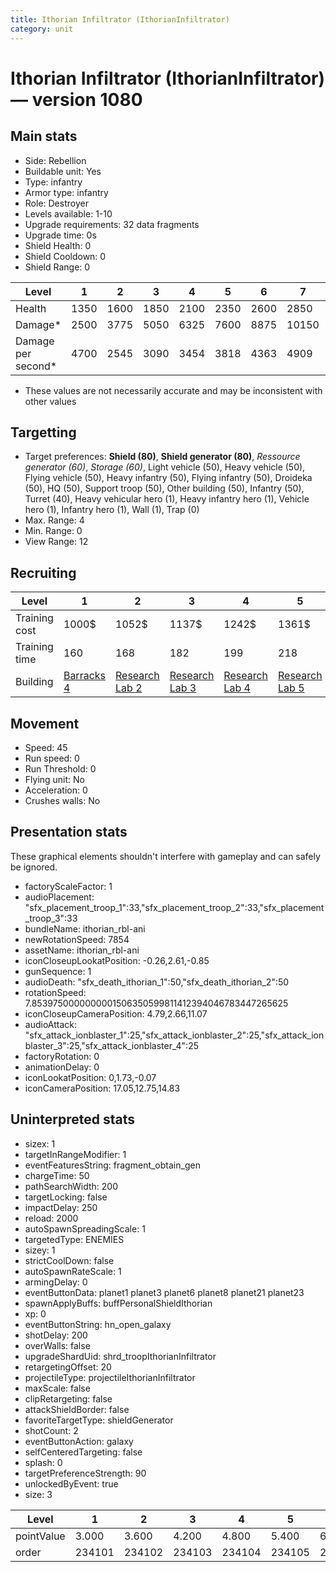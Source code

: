 ```yaml
---
title: Ithorian Infiltrator (IthorianInfiltrator)
category: unit
---
```


# Ithorian Infiltrator (IthorianInfiltrator) — version 1080

## Main stats

  * Side: Rebellion
  * Buildable unit: Yes
  * Type: infantry
  * Armor type: infantry
  * Role: Destroyer
  * Levels available: 1-10
  * Upgrade requirements: 32 data fragments
  * Upgrade time: 0s
  * Shield Health: 0
  * Shield Cooldown: 0
  * Shield Range: 0

|Level             |1   |2   |3   |4   |5   |6   |7    |8    |9    |10   |
|------------------|----|----|----|----|----|----|-----|-----|-----|-----|
|Health            |1350|1600|1850|2100|2350|2600|2850 |3100 |3350 |3600 |
|Damage*           |2500|3775|5050|6325|7600|8875|10150|11425|12700|13975|
|Damage per second*|4700|2545|3090|3454|3818|4363|4909 |5272 |5636 |6545 |

* These values are not necessarily accurate and may be inconsistent with other values

## Targetting

  * Target preferences: **Shield (80)**, **Shield generator (80)**, _Ressource generator (60)_, _Storage (60)_, Light vehicle (50), Heavy vehicle (50), Flying vehicle (50), Heavy infantry (50), Flying infantry (50), Droideka (50), HQ (50), Support troop (50), Other building (50), Infantry (50), Turret (40), Heavy vehicular hero (1), Heavy infantry hero (1), Vehicle hero (1), Infantry hero (1), Wall (1), Trap (0)
  * Max. Range: 4
  * Min. Range: 0
  * View Range: 12

## Recruiting

|Level        |1                               |2                                     |3                                     |4                                     |5                                     |6                                     |7                                     |8                                     |9                                     |10                                     |
|-------------|--------------------------------|--------------------------------------|--------------------------------------|--------------------------------------|--------------------------------------|--------------------------------------|--------------------------------------|--------------------------------------|--------------------------------------|---------------------------------------|
|Training cost|1000$                           |1052$                                 |1137$                                 |1242$                                 |1361$                                 |1494$                                 |1638$                                 |1791$                                 |1954$                                 |2125$                                  |
|Training time|160                             |168                                   |182                                   |199                                   |218                                   |239                                   |262                                   |287                                   |313                                   |340                                    |
|Building     |[Barracks 4](rebelBarracks.html)|[Research Lab 2](rebelOffenseLab.html)|[Research Lab 3](rebelOffenseLab.html)|[Research Lab 4](rebelOffenseLab.html)|[Research Lab 5](rebelOffenseLab.html)|[Research Lab 6](rebelOffenseLab.html)|[Research Lab 7](rebelOffenseLab.html)|[Research Lab 8](rebelOffenseLab.html)|[Research Lab 9](rebelOffenseLab.html)|[Research Lab 10](rebelOffenseLab.html)|

## Movement

  * Speed: 45
  * Run speed: 0
  * Run Threshold: 0
  * Flying unit: No
  * Acceleration: 0
  * Crushes walls: No

## Presentation stats

These graphical elements shouldn't interfere with gameplay and can safely be ignored.

  * factoryScaleFactor: 1
  * audioPlacement: "sfx_placement_troop_1":33,"sfx_placement_troop_2":33,"sfx_placement_troop_3":33
  * bundleName: ithorian_rbl-ani
  * newRotationSpeed: 7854
  * assetName: ithorian_rbl-ani
  * iconCloseupLookatPosition: -0.26,2.61,-0.85
  * gunSequence: 1
  * audioDeath: "sfx_death_ithorian_1":50,"sfx_death_ithorian_2":50
  * rotationSpeed: 7.8539750000000001506350599811412394046783447265625
  * iconCloseupCameraPosition: 4.79,2.66,11.07
  * audioAttack: "sfx_attack_ionblaster_1":25,"sfx_attack_ionblaster_2":25,"sfx_attack_ionblaster_3":25,"sfx_attack_ionblaster_4":25
  * factoryRotation: 0
  * animationDelay: 0
  * iconLookatPosition: 0,1.73,-0.07
  * iconCameraPosition: 17.05,12.75,14.83

## Uninterpreted stats

  * sizex: 1
  * targetInRangeModifier: 1
  * eventFeaturesString: fragment_obtain_gen
  * chargeTime: 50
  * pathSearchWidth: 200
  * targetLocking: false
  * impactDelay: 250
  * reload: 2000
  * autoSpawnSpreadingScale: 1
  * targetedType: ENEMIES
  * sizey: 1
  * strictCoolDown: false
  * autoSpawnRateScale: 1
  * armingDelay: 0
  * eventButtonData: planet1 planet3 planet6 planet8 planet21 planet23
  * spawnApplyBuffs: buffPersonalShieldIthorian
  * xp: 0
  * eventButtonString: hn_open_galaxy
  * shotDelay: 200
  * overWalls: false
  * upgradeShardUid: shrd_troopIthorianInfiltrator
  * retargetingOffset: 20
  * projectileType: projectileIthorianInfiltrator
  * maxScale: false
  * clipRetargeting: false
  * attackShieldBorder: false
  * favoriteTargetType: shieldGenerator
  * shotCount: 2
  * eventButtonAction: galaxy
  * selfCenteredTargeting: false
  * splash: 0
  * targetPreferenceStrength: 90
  * unlockedByEvent: true
  * size: 3

|Level     |1     |2     |3     |4     |5     |6     |7     |8     |9     |10    |
|----------|------|------|------|------|------|------|------|------|------|------|
|pointValue|3.000 |3.600 |4.200 |4.800 |5.400 |6.000 |6.600 |7.200 |7.800 |9.000 |
|order     |234101|234102|234103|234104|234105|234106|234107|234108|234109|234110|

